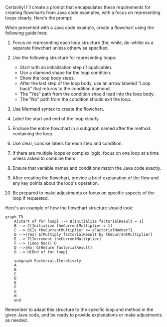 Certainly! I'll create a prompt that encapsulates these requirements for creating flowcharts from Java code examples, with a focus on representing loops clearly. Here's the prompt:

When presented with a Java code example, create a flowchart using the following guidelines:

1. Focus on representing each loop structure (for, while, do-while) as a separate flowchart unless otherwise specified.

2. Use the following structure for representing loops:
   - Start with an initialization step (if applicable).
   - Use a diamond shape for the loop condition.
   - Show the loop body steps.
   - After the last step of the loop body, use an arrow labeled "Loop back" that returns to the condition diamond.
   - The "Yes" path from the condition should lead into the loop body.
   - The "No" path from the condition should exit the loop.

3. Use Mermaid syntax to create the flowchart.

4. Label the start and end of the loop clearly.

5. Enclose the entire flowchart in a subgraph named after the method containing the loop.

6. Use clear, concise labels for each step and condition.

7. If there are multiple loops or complex logic, focus on one loop at a time unless asked to combine them.

8. Ensure that variable names and conditions match the Java code exactly.

9. After creating the flowchart, provide a brief explanation of the flow and any key points about the loop's operation.

10. Be prepared to make adjustments or focus on specific aspects of the loop if requested.

Here's an example of how the flowchart structure should look:

```
graph TD
    A[Start of for loop] --> B[Initialize factorialResult = 1]
    B --> C[Initialize theCurrentMultiplier = 1]
    C --> D{Is theCurrentMultiplier <= aFactorialNumber?}
    D -->|Yes| E[Multiply factorialResult by theCurrentMultiplier]
    E --> F[Increment theCurrentMultiplier]
    F --> |Loop back| D
    D -->|No| G[Return factorialResult]
    G --> H[End of for loop]

    subgraph Factorial.Iteratively
    A
    B
    C
    D
    E
    F
    G
    H
    end
```

Remember to adapt this structure to the specific loop and method in the given Java code, and be ready to provide explanations or make adjustments as needed.